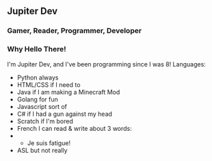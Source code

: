 ## Jupiter Dev
### Gamer, Reader, Programmer, Developer

### Why Hello There!
I'm Jupiter Dev, and I've been programming since I was 8!
Languages:
- Python always
- HTML/CSS if I need to
- Java if I am making a Minecraft Mod
- Golang for fun
- Javascript sort of
- C# if I had a gun against my head
- Scratch if I'm bored
- French I can read & write about 3 words:
- - Je suis fatigue!
- ASL but not really
